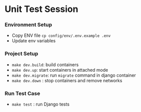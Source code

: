 # Unit Test Session


### Environment Setup
- Copy ENV file `cp config/env/.env.example .env`
- Update env variables


### Project Setup
- `make dev.build`: build containers
- `make dev.up`: start containers in attached mode
- `make dev.migrate`: run `migrate` command in django container
- `make dev.down` : stop containers and remove networks

### Run Test Case
- `make test` : run Django tests
